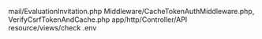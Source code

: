 mail/EvaluationInvitation.php
Middleware/CacheTokenAuthMiddleware.php, VerifyCsrfTokenAndCache.php     app/http/Controller/API
resource/views/check
.env  
